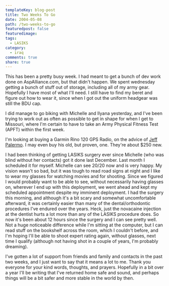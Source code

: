 ```yaml
---
templateKey: blog-post
title: Two Weeks To Go
date: 2004-05-08
path: /two-weeks-to-go
featuredpost: false
featuredimage:
tags:
  - LASIKS
category:
  - iraq
comments: true
share: true
---
```


This has been a pretty busy week. I had meant to get a bunch of dev work done on AspAlliance.com, but that didn't happen. We spent wednesday getting a bunch of stuff out of storage, including all of my army gear. Hopefully I have most of what I'll need. I still have to find my beret and figure out how to wear it, since when I got out the uniform headgear was still the BDU cap.

I did manage to go biking with Michelle and Ilyana yesterday, and I've been trying to work out as often as possible to get in shape for when I get to Missouri, where I'm certain to have to take an Army Physical Fitness Test (APFT) within the first week.

I'm looking at buying a Garmin Rino 120 GPS Radio, on the advice of [Jeff Palermo](http://dotnetjunkies.com/WebLog/jpalermo). I may even buy his old, but proven, one. They're about $250 new.

I had been thinking of getting LASIKS surgery ever since Michelle (who was blind without her contacts) got it done last December. Last month I scheduled it for myself. Michelle can see 20/20 now and is very happy. My vision wasn't so bad, but it was tough to read road signs at night and I like to wear my glasses for watching movies and for shooting. Since we figured I would probably want to be able to see, without necessarily having glasses on, wherever I end up with this deployment, we went ahead and kept my scheduled appointment despite my imminent deployment. I had the surgery this morning, and although it's a bit scary and somewhat uncomfortable afterward, it was certainly easier than many of the dental/orthodontic procedures I've endured over the years. Heck, just the novacaine injection at the dentist hurts a lot more than any of the LASIKS procedure does. So now it's been about 12 hours since the surgery and I can see pretty well. Not a huge noticeable difference while I'm sitting at the computer, but I can read stuff on the bookshelf across the room, which I couldn't before, and I'm hoping I'll be able to shoot expert rating again, without glasses, next time I qualify (although not having shot in a couple of years, I'm probably dreaming).

I've gotten a lot of support from friends and family and contacts in the past two weeks, and I just want to say that it means a lot to me. Thank you everyone for your kind words, thoughts, and prayers. Hopefully in a bit over a year I'll be writing that I've returned home safe and sound, and perhaps things will be a bit safer and more stable in the world by then.
